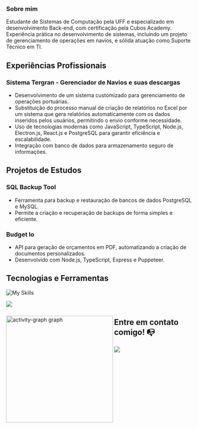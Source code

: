 ### Sobre mim
Estudante de Sistemas de Computação pela UFF e especializado em desenvolvimento Back-end, com certificação pela Cubos Academy. Experiência prática no desenvolvimento de sistemas, incluindo um projeto de gerenciamento de operações em navios, e sólida atuação como Suporte Técnico em TI.

## Experiências Profissionais

### Sistema Tergran - Gerenciador de Navios e suas descargas
- Desenvolvimento de um sistema customizado para gerenciamento de operações portuárias.
- Substituição do processo manual de criação de relatórios no Excel por um sistema que gera relatórios automaticamente com os dados inseridos pelos usuários, permitindo o envio conforme necessidade.
- Uso de tecnologias modernas como JavaScript, TypeScript, Node.js, Electron.js, React.js e PostgreSQL para garantir eficiência e escalabilidade.
- Integração com banco de dados para armazenamento seguro de informações.

## Projetos de Estudos

### **SQL Backup Tool**
- Ferramenta para backup e restauração de bancos de dados PostgreSQL e MySQL.
- Permite a criação e recuperação de backups de forma simples e eficiente.

### **Budget Io**
- API para geração de orçamentos em PDF, automatizando a criação de documentos personalizados.
- Desenvolvido com Node.js, TypeScript, Express e Puppeteer.

## **Tecnologias e Ferramentas**

![My Skills](https://skillicons.dev/icons?i=html,css,js,ts,nodejs,react,electron,git,vscode,postman)

![](https://github-readme-stats-git-masterrstaa-rickstaa.vercel.app/api/top-langs/?username=deyweson&layout=compact&theme=tokyonight) 

<img
   align="left"
   alt="activity-graph graph" 
   height="289"
   style="padding-top: 10px;"
   src="https://github-readme-activity-graph.vercel.app/graph?username=deyweson&radius=16&theme=github-dark&area=true&order=5&hide_title=false&hide_border=true"
 />

## Entre em contato comigo! 📭
<div>
<a href="https://www.linkedin.com/in/deyweson/" target="_blank"><img src="https://img.shields.io/badge/-LinkedIn-%230077B5?style=for-the-badge&logo=linkedin&logoColor=white" target="_blank"></a>   
</div><br>
